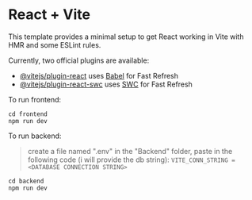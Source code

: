 # React + Vite

This template provides a minimal setup to get React working in Vite with HMR and some ESLint rules.

Currently, two official plugins are available:

- [@vitejs/plugin-react](https://github.com/vitejs/vite-plugin-react/blob/main/packages/plugin-react/README.md) uses [Babel](https://babeljs.io/) for Fast Refresh
- [@vitejs/plugin-react-swc](https://github.com/vitejs/vite-plugin-react-swc) uses [SWC](https://swc.rs/) for Fast Refresh



To run frontend:

```
cd frontend
npm run dev
```

To run backend:
> create a file named ".env" in the "Backend" folder, paste in the following code (i will provide the db string):
>  `VITE_CONN_STRING = <DATABASE CONNECTION STRING>`

```
cd backend
npm run dev
```
